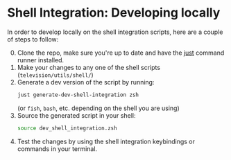 # Shell Integration: Developing locally

In order to develop locally on the shell integration scripts, here are a couple of steps to follow:

0. Clone the repo, make sure you're up to date and have the [just](https://github.com/casey/just) command runner installed.
1. Make your changes to any one of the shell scripts (`television/utils/shell/`)
2. Generate a dev version of the script by running:
   ```sh
   just generate-dev-shell-integration zsh
   ```
   (or `fish`, `bash`, etc. depending on the shell you are using)
3. Source the generated script in your shell:
   ```sh
   source dev_shell_integration.zsh
   ```
4. Test the changes by using the shell integration keybindings or commands in your terminal.

